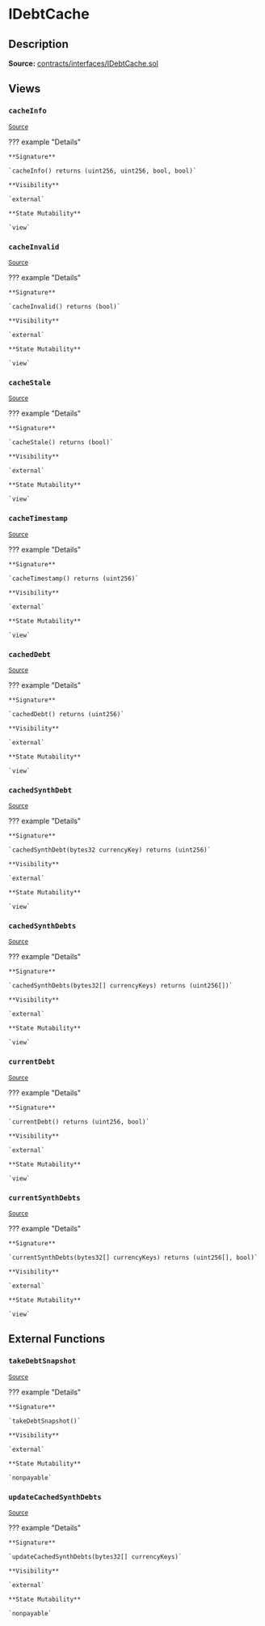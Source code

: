 # IDebtCache

## Description

**Source:** [contracts/interfaces/IDebtCache.sol](https://github.com/Synthetixio/synthetix/tree/v2.31.1/contracts/interfaces/IDebtCache.sol)

## Views

### `cacheInfo`

<sub>[Source](https://github.com/Synthetixio/synthetix/tree/v2.31.1/contracts/interfaces/IDebtCache.sol#L29)</sub>

??? example "Details"

    **Signature**

    `cacheInfo() returns (uint256, uint256, bool, bool)`

    **Visibility**

    `external`

    **State Mutability**

    `view`

### `cacheInvalid`

<sub>[Source](https://github.com/Synthetixio/synthetix/tree/v2.31.1/contracts/interfaces/IDebtCache.sol#L16)</sub>

??? example "Details"

    **Signature**

    `cacheInvalid() returns (bool)`

    **Visibility**

    `external`

    **State Mutability**

    `view`

### `cacheStale`

<sub>[Source](https://github.com/Synthetixio/synthetix/tree/v2.31.1/contracts/interfaces/IDebtCache.sol#L18)</sub>

??? example "Details"

    **Signature**

    `cacheStale() returns (bool)`

    **Visibility**

    `external`

    **State Mutability**

    `view`

### `cacheTimestamp`

<sub>[Source](https://github.com/Synthetixio/synthetix/tree/v2.31.1/contracts/interfaces/IDebtCache.sol#L14)</sub>

??? example "Details"

    **Signature**

    `cacheTimestamp() returns (uint256)`

    **Visibility**

    `external`

    **State Mutability**

    `view`

### `cachedDebt`

<sub>[Source](https://github.com/Synthetixio/synthetix/tree/v2.31.1/contracts/interfaces/IDebtCache.sol#L10)</sub>

??? example "Details"

    **Signature**

    `cachedDebt() returns (uint256)`

    **Visibility**

    `external`

    **State Mutability**

    `view`

### `cachedSynthDebt`

<sub>[Source](https://github.com/Synthetixio/synthetix/tree/v2.31.1/contracts/interfaces/IDebtCache.sol#L12)</sub>

??? example "Details"

    **Signature**

    `cachedSynthDebt(bytes32 currencyKey) returns (uint256)`

    **Visibility**

    `external`

    **State Mutability**

    `view`

### `cachedSynthDebts`

<sub>[Source](https://github.com/Synthetixio/synthetix/tree/v2.31.1/contracts/interfaces/IDebtCache.sol#L25)</sub>

??? example "Details"

    **Signature**

    `cachedSynthDebts(bytes32[] currencyKeys) returns (uint256[])`

    **Visibility**

    `external`

    **State Mutability**

    `view`

### `currentDebt`

<sub>[Source](https://github.com/Synthetixio/synthetix/tree/v2.31.1/contracts/interfaces/IDebtCache.sol#L27)</sub>

??? example "Details"

    **Signature**

    `currentDebt() returns (uint256, bool)`

    **Visibility**

    `external`

    **State Mutability**

    `view`

### `currentSynthDebts`

<sub>[Source](https://github.com/Synthetixio/synthetix/tree/v2.31.1/contracts/interfaces/IDebtCache.sol#L20)</sub>

??? example "Details"

    **Signature**

    `currentSynthDebts(bytes32[] currencyKeys) returns (uint256[], bool)`

    **Visibility**

    `external`

    **State Mutability**

    `view`

## External Functions

### `takeDebtSnapshot`

<sub>[Source](https://github.com/Synthetixio/synthetix/tree/v2.31.1/contracts/interfaces/IDebtCache.sol#L41)</sub>

??? example "Details"

    **Signature**

    `takeDebtSnapshot()`

    **Visibility**

    `external`

    **State Mutability**

    `nonpayable`

### `updateCachedSynthDebts`

<sub>[Source](https://github.com/Synthetixio/synthetix/tree/v2.31.1/contracts/interfaces/IDebtCache.sol#L43)</sub>

??? example "Details"

    **Signature**

    `updateCachedSynthDebts(bytes32[] currencyKeys)`

    **Visibility**

    `external`

    **State Mutability**

    `nonpayable`
